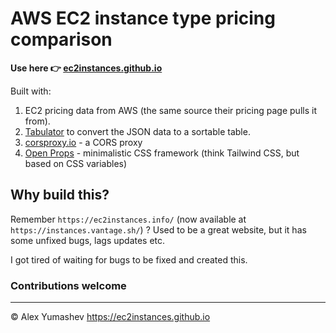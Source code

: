 # AWS EC2 instance type pricing comparison

**Use here 👉 [ec2instances.github.io](https://ec2instances.github.io)**

Built with:

1. EC2 pricing data from AWS (the same source their pricing page pulls it from).
2. [Tabulator](http://tabulator.info/) to convert the JSON data to a sortable table.
3. [corsproxy.io](https://corsproxy.io/) - a CORS proxy
4. [Open Props](https://open-props.style/) - minimalistic CSS framework (think Tailwind CSS, but based on CSS variables)

## Why build this?

Remember `https://ec2instances.info/` (now available at `https://instances.vantage.sh/`) ? Used to be a great website, but it has some unfixed bugs, lags updates etc.

I got tired of waiting for bugs to be fixed and created this.

### Contributions welcome

---

&copy; Alex Yumashev https://ec2instances.github.io
